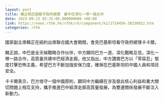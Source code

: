 ```yaml
---
layout: post
title: 韓正晤巴國看守政府總理　冀中巴深化一帶一路合作
date: 2023-09-22 02:25:00.000000000 +08:00
link: https://news.rthk.hk/rthk/ch/component/k2/1719456-20230922.htm
categories: rthk
---
```


國家副主席韓正在紐約出席聯合國大會期間，會見巴基斯坦看守政府總理卡卡爾。

韓正說，中巴是全天候戰略合作伙伴，中方願同巴方一道，深化戰略互信，深化一帶一路合作，高質量共建中巴經濟走廊。他又指出，中方讚賞巴方以「零容忍」態度打擊恐怖主義，希望巴方不斷加強安保力度，確保在巴基斯坦的中國人員和項目安全。

卡卡爾表示，巴方恪守一個中國原則，願同中方繼續在涉及彼此核心利益和重大關切問題上相互支持，攜手推進巴中經濟走廊高質量發展，為雙邊關係發展不斷注入新動力。
